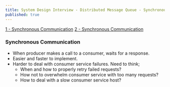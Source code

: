 ```yaml
---
title: System Design Interview - Distributed Message Queue - Synchronous Communication
published: true
---
```


[1 - Synchronous Communication](system-design-interview-distributed-message-queue-synchronous-communication) 
[2 - Synchronous Communication](system-design-interview-distributed-message-queue-synchronous-communication) 

### Synchronous Communication
- When producer makes a call to a consumer, waits for a response. 
- Easier and faster to implement. 
- Harder to deal with consumer service failures. Need to think;
  - When and how to properly retry failed requests? 
  - How not to overwhelm consumer service with too many requests?
  - How to deal with a slow consumer service host? 
